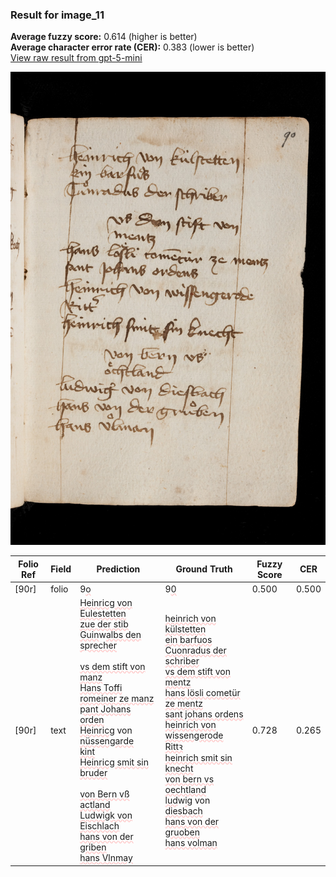 ### Result for image_11
**Average fuzzy score:** 0.614 (higher is better)<br>**Average character error rate (CER):** 0.383 (lower is better)<br>[View raw result from gpt-5-mini](https://github.com/RISE-UNIBAS/humanities_data_benchmark/blob/main/results/2025-10-24/T0280/request_T0280_image_11.json)

<img src="https://github.com/RISE-UNIBAS/humanities_data_benchmark/blob/main/benchmarks/medieval_manuscripts/images/image_11.jpg?raw=true" alt="image_11" width="800px">

<style>
.diff { text-decoration: underline; text-decoration-color: #ffcccc; text-decoration-style: wavy; }
</style>

| Folio Ref | Field | Prediction | Ground Truth | Fuzzy Score | CER |
|-----------|-------|------------|--------------|-------------|-----|
| [90r] | folio | 9<span class="diff">o</span> | 9<span class="diff">0</span> | 0.500 | 0.500 |
| [90r] | text | <span class="diff">Heinric</span>g<span class="diff"> von Eulestetten<br>zue der stib<br>Guin</span>w<span class="diff">albs den sprecher<br><br>vs dem stift von<br>manz<br>Hans Toffi romeiner ze manz<br>pant Johans orden<br>Heinric</span>g von <span class="diff">nüssen</span>g<span class="diff">arde<br>kint<br>Heinricg smit sin bruder<br><br>von Bern vß<br>actland<br>Ludwigk von Eischlach<br>hans von der griben<br>hans Vlnmay</span> | <span class="diff">heinrich von külstetten<br> ein barfuos<br> Cuonradus der schriber<br> vs dem stift von<br> mentz<br> hans lösli cometür ze mentz<br> sant johans ordens<br> heinrich von wissen</span>g<span class="diff">erode<br> Rittꝛ <br> heinrich smit sin knecht<br> von bern vs oechtland<br> lud</span>w<span class="diff">i</span>g von <span class="diff">diesbach<br> hans von der </span>g<span class="diff">ruoben<br> hans volman</span> | 0.728 | 0.265 |
